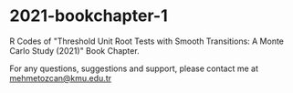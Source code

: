# 2021-bookchapter-1
R Codes of "Threshold Unit Root Tests with Smooth Transitions: A Monte Carlo Study (2021)" Book Chapter. 

For any questions, suggestions and support, please contact me at mehmetozcan@kmu.edu.tr 
